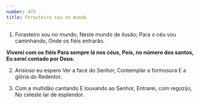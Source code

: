 ```yaml
---
number: 473
title: Forasteiro sou no mundo
---
```


1. Forasteiro sou no mundo,
  Neste mundo de ilusão;
  Para o céu vou caminhando,
  Onde os fiéis entrarão.

  __Viverei com os fiéis
  Para sempre lá nos céus,
  Pois, no número dos santos,
  Eu serei contado por Deus.__

2. Ansioso eu espero
  Ver a face do Senhor,
  Contemplar a formosura
  E a glória do Redentor.

3. Com a multidão cantando
  E louvando ao Senhor,
  Entrarei, com regozijo,
  No celeste lar de esplendor.
